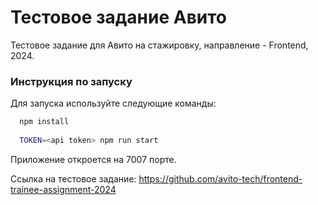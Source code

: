 
# Тестовое задание Авито
Тестовое задание для Авито на стажировку, направление - Frontend, 2024.


### Инструкция по запуску

Для запуска используйте следующие команды:

```bash
  npm install
  
  TOKEN=<api token> npm run start
```

Приложение откроется на 7007 порте.

Ссылка на тестовое задание: https://github.com/avito-tech/frontend-trainee-assignment-2024
